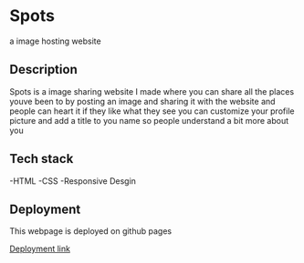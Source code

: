 # Spots

a image hosting website

## Description

Spots is a image sharing website I made where you can share all the places youve been to by posting an image and sharing it with the website and people can heart it if they like what they see
you can customize your profile picture and add a title to you name so people understand a bit more about you

## Tech stack

-HTML
-CSS
-Responsive Desgin

## Deployment

This webpage is deployed on github pages

[Deployment link](https://username.github.io/repo-name)
